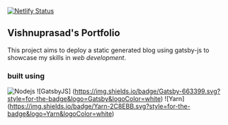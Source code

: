 [![Netlify Status](https://api.netlify.com/api/v1/badges/7079f101-7deb-441d-9d1e-5a98a1ccce59/deploy-status)](https://app.netlify.com/sites/ovpv/deploys)

## Vishnuprasad's Portfolio

This project aims to deploy a static generated blog using gatsby-js to showcase my skills in *web development*.

### built using

![Nodejs](https://img.shields.io/badge/Node.js-339933.svg?style=for-the-badge&logo=nodedotjs&logoColor=white) ![GatsbyJS] (https://img.shields.io/badge/Gatsby-663399.svg?style=for-the-badge&logo=Gatsby&logoColor=white) ![Yarn] (https://img.shields.io/badge/Yarn-2C8EBB.svg?style=for-the-badge&logo=Yarn&logoColor=white) 